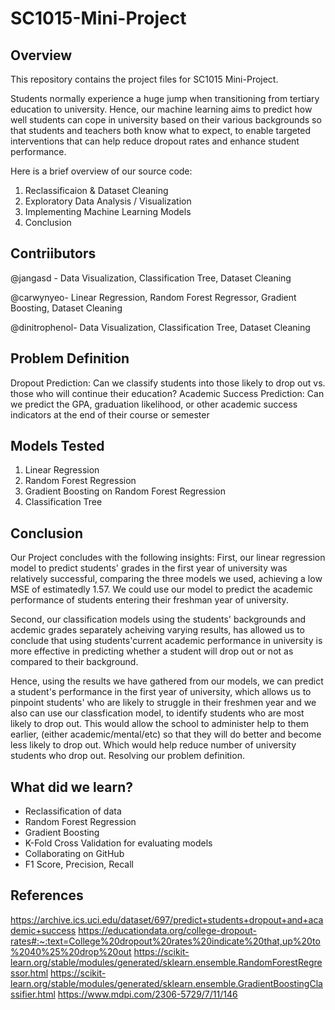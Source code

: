 # SC1015-Mini-Project

## Overview

This repository contains the project files for SC1015 Mini-Project.

Students normally experience a huge jump when transitioning from tertiary education to university. Hence, our machine learning aims to predict how well students can cope in university based on their various backgrounds so that students and teachers both know what to expect, to enable targeted interventions that can help reduce dropout rates and enhance student performance.

Here is a brief overview of our source code:
1. Reclassificaion & Dataset Cleaning
2. Exploratory Data Analysis / Visualization
3. Implementing Machine Learning Models
4. Conclusion

## Contriibutors
@jangasd - Data Visualization, Classification Tree, Dataset Cleaning

@carwynyeo- Linear Regression, Random Forest Regressor, Gradient Boosting, Dataset Cleaning

@dinitrophenol- Data Visualization, Classification Tree, Dataset Cleaning

## Problem Definition
Dropout Prediction: Can we classify students into those likely to drop out vs. those who will continue their education?
Academic Success Prediction: Can we predict the GPA, graduation likelihood, or other academic success indicators at the end of their course or semester

## Models Tested
1. Linear Regression
2. Random Forest Regression
3. Gradient Boosting on Random Forest Regression
4. Classification Tree

## Conclusion
Our Project concludes with the following insights:
First, our linear regression model to predict students' grades in the first year of university was relatively successful, comparing the three models we used, achieving a low MSE of estimatedly 1.57. We could use our model to predict the academic performance of students entering their freshman year of university.

Second, our classification models using the students' backgrounds and acdemic grades separately acheiving varying results, has allowed us to conclude that using students'current academic performance in university is more effective in predicting whether a student will drop out or not as compared to their background.

Hence, using the results we have gathered from our models, we can predict a student's performance in the first year of university, which allows us to pinpoint students' who are likely to struggle in their freshmen year and we also can use our classfication model, to identify students who are most likely to drop out. This would allow the school to administer help to them earlier, (either academic/mental/etc) so that they will do better and become less likely to drop out. Which would help reduce number of university students who drop out. Resolving our problem definition.

## What did we learn?
* Reclassification of data
* Random Forest Regression
* Gradient Boosting
* K-Fold Cross Validation for evaluating models
* Collaborating on GitHub
* F1 Score, Precision, Recall

## References
https://archive.ics.uci.edu/dataset/697/predict+students+dropout+and+academic+success
https://educationdata.org/college-dropout-rates#:~:text=College%20dropout%20rates%20indicate%20that,up%20to%2040%25%20drop%20out
https://scikit-learn.org/stable/modules/generated/sklearn.ensemble.RandomForestRegressor.html
https://scikit-learn.org/stable/modules/generated/sklearn.ensemble.GradientBoostingClassifier.html
https://www.mdpi.com/2306-5729/7/11/146





